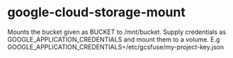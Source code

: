 # google-cloud-storage-mount

Mounts the bucket given as BUCKET to /mnt/bucket.
Supply credentials as GOOGLE_APPLICATION_CREDENTIALS and mount them to a volume. 
E.g GOOGLE_APPLICATION_CREDENTIALS=/etc/gcsfuse/my-project-key.json
